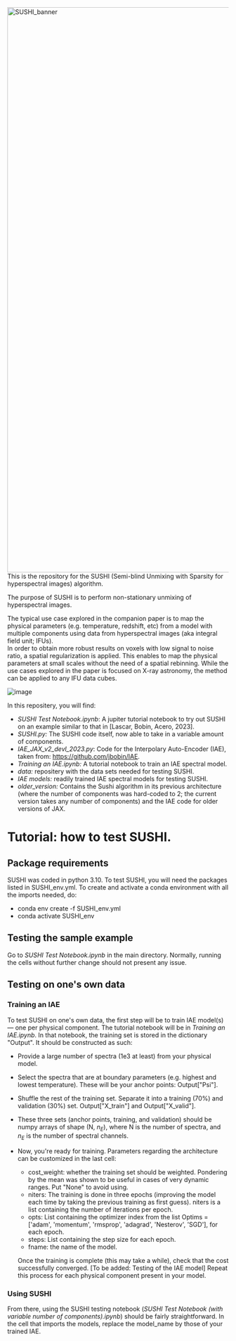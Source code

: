 <img width="1286" alt="SUSHI_banner" src="https://github.com/JMLascar/SUSHI/assets/54967118/ef3bff3a-8656-4c34-b4cc-bd4fe56d931c">
This is the repository for the SUSHI (Semi-blind Unmixing with Sparsity for hyperspectral images) algorithm.

The purpose of SUSHI is to perform non-stationary unmixing of hyperspectral images.  

The typical use case explored in the companion paper is to map the physical parameters (e.g. temperature, redshift, etc) from a model with multiple components using data from hyperspectral images (aka integral field unit; IFUs).  
In order to obtain more robust results on voxels with low signal to noise ratio, a spatial regularization is applied. This enables to map the physical parameters at small scales without the need of a spatial rebinning. While the use cases explored in the paper is focused on X-ray astronomy, the method can be applied to any IFU data cubes. 

![image](https://github.com/JMLascar/SUSHI/assets/54967118/3573b9c3-9663-43f7-81be-422776c699b4)

In this repositery, you will find:
* *SUSHI Test Notebook.ipynb*: A jupiter tutorial notebook to try out SUSHI on an example similar to that in [Lascar, Bobin, Acero, 2023].
* *SUSHI.py:* The SUSHI code itself, now able to take in a variable amount of components.
* *IAE_JAX_v2_devl_2023.py*: Code for the Interpolary Auto-Encoder (IAE), taken from: https://github.com/jbobin/IAE. 
* *Training an IAE.ipynb:* A tutorial notebook to train an IAE spectral model.
* *data:* repositery with the data sets needed for testing SUSHI.
* *IAE models:* readily trained IAE spectral models for testing SUSHI.
* *older_version:* Contains the Sushi algorithm in its previous architecture (where the number of components was hard-coded to 2; the current version takes any number of components) and the IAE code for older versions of JAX. 


# Tutorial: how to test SUSHI.
## Package requirements
SUSHI was coded in python 3.10. To test SUSHI, you will need the packages listed in SUSHI_env.yml. 
To create and activate a conda environment with all the imports needed, do:
- conda env create -f SUSHI_env.yml
- conda activate SUSHI_env

## Testing the sample example
Go to *SUSHI Test Notebook.ipynb* in the main directory. Normally, running the cells without further change should not present any issue.

## Testing on one's own data
### Training an IAE
To test SUSHI on one's own data, the first step will be to train IAE model(s) — one per physical component. The tutorial notebook will be in *Training an IAE.ipynb*. 
In that notebook, the training set is stored in the dictionary "Output". It should be constructed as such: 
* Provide a large number of spectra (1e3 at least) from your physical model. 
* Select the spectra that are at boundary parameters (e.g. highest and lowest temperature). These will be your anchor points: Output["Psi"].
* Shuffle the rest of the training set. Separate it into a training (70%) and validation (30%) set. Output["X_train"] and Output["X_valid"].
* These three sets (anchor points, training, and validation) should be numpy arrays of shape (N, $n_E$), where N is the number of spectra, and $n_E$ is the number of spectral channels.
* Now, you're ready for training. Parameters regarding the architecture can be customized in the last cell:
  - cost_weight: whether the training set should be weighted. Pondering by the mean was shown to be useful in cases of very dynamic ranges. Put "None" to avoid using.
  - niters: The training is done in three epochs (improving the model each time by taking the previous training as first guess). niters is a list containing the number of iterations per epoch.
  - opts: List containing the optimizer index from the list Optims = ['adam', 'momentum', 'rmsprop', 'adagrad', 'Nesterov', 'SGD'], for each epoch.
  - steps: List containing the step size for each epoch.
  - fname: the name of the model.
 
  Once the training is complete (this may take a while), check that the cost successfully converged.
[To be added: Testing of the IAE model]
Repeat this process for each physical component present in your model.

### Using SUSHI
From there, using the SUSHI testing notebook (*SUSHI Test Notebook (with variable number of components).ipynb*) should be fairly straightforward. In the cell that imports the models, replace the model_name by those of your trained IAE.
  
